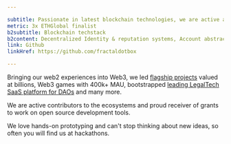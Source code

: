 ```yaml
---

subtitle: Passionate in latest blockchain technologies, we are active at hackathons
metric: 3x ETHGlobal finalist
b2subtitle: Blockchain techstack
b2content: Decentralized Identity & reputation systems, Account abstraction, Wallet Management, Agentic systems
link: Github
linkHref: https://github.com/fractaldotbox

---
```


Bringing our web2 experiences into Web3, we led [flagship projects](https://www.animocabrands.com/animoca-brands-raises-additional-usd10m-for-mocaverse) valued at billions, Web3 games with 400k+ MAU, bootstrapped [leading LegalTech SaaS platform for DAOs](https://www.gvrn.ai/) and many more.

We are active contributors to the ecosystems and proud receiver of grants to work on open source development tools. 

We love hands-on prototyping and can't stop thinking about new ideas, so often you will find us at hackathons.

